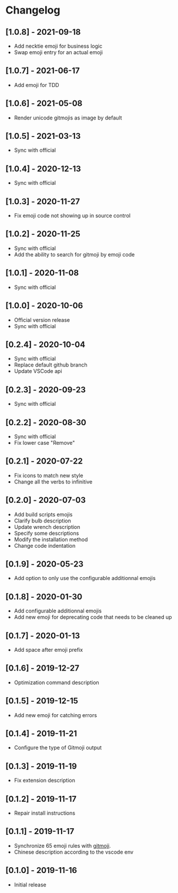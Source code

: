# Changelog

## [1.0.8] - 2021-09-18

-   Add necktie emoji for business logic
-   Swap emoji entry for an actual emoji

## [1.0.7] - 2021-06-17

-   Add emoji for TDD

## [1.0.6] - 2021-05-08

-   Render unicode gitmojis as image by default

## [1.0.5] - 2021-03-13

-   Sync with official

## [1.0.4] - 2020-12-13

-   Sync with official

## [1.0.3] - 2020-11-27

-   Fix emoji code not showing up in source control

## [1.0.2] - 2020-11-25

-   Sync with official
-   Add the ability to search for gitmoji by emoji code

## [1.0.1] - 2020-11-08

-   Sync with official

## [1.0.0] - 2020-10-06

-   Official version release
-   Sync with official

## [0.2.4] - 2020-10-04

-   Sync with official
-   Replace default github branch
-   Update VSCode api

## [0.2.3] - 2020-09-23

-   Sync with official

## [0.2.2] - 2020-08-30

-   Sync with official
-   Fix lower case "Remove"

## [0.2.1] - 2020-07-22

-   Fix icons to match new style
-   Change all the verbs to infinitive

## [0.2.0] - 2020-07-03

-   Add build scripts emojis
-   Clarify bulb description
-   Update wrench description
-   Specify some descriptions
-   Modify the installation method
-   Change code indentation

## [0.1.9] - 2020-05-23

-   Add option to only use the configurable additionnal emojis

## [0.1.8] - 2020-01-30

-   Add configurable additionnal emojis
-   Add new emoji for deprecating code that needs to be cleaned up

## [0.1.7] - 2020-01-13

-   Add space after emoji prefix

## [0.1.6] - 2019-12-27

-   Optimization command description

## [0.1.5] - 2019-12-15

-   Add new emoji for catching errors

## [0.1.4] - 2019-11-21

-   Configure the type of Gitmoji output

## [0.1.3] - 2019-11-19

-   Fix extension description

## [0.1.2] - 2019-11-17

-   Repair install instructions

## [0.1.1] - 2019-11-17

-   Synchronize 65 emoji rules with [gitmoji](https://github.com/carloscuesta/gitmoji).
-   Chinese description according to the vscode env

## [0.1.0] - 2019-11-16

-   Initial release
